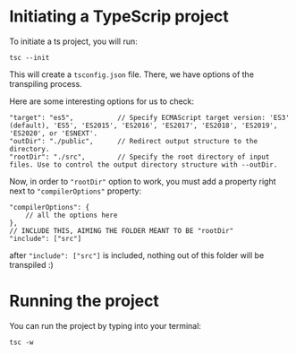 # Initiating a TypeScrip project

To initiate a ts project, you will run:

```tsc --init```

This will create a `tsconfig.json` file. There, we have options of the transpiling process.

Here are some interesting options for us to check:

```
"target": "es5",           // Specify ECMAScript target version: 'ES3' (default), 'ES5', 'ES2015', 'ES2016', 'ES2017', 'ES2018', 'ES2019', 'ES2020', or 'ESNEXT'.
"outDir": "./public",      // Redirect output structure to the directory.
"rootDir": "./src",        // Specify the root directory of input files. Use to control the output directory structure with --outDir.
```

Now, in order to `"rootDir"` option to work, you must add a property right next to `"compilerOptions"` property:

```
"compilerOptions": {
    // all the options here
},
// INCLUDE THIS, AIMING THE FOLDER MEANT TO BE "rootDir"
"include": ["src"]
```

after `"include": ["src"]` is included, nothing out of this folder will be transpiled :)

# Running the project

You can run the project by typing into your terminal:

```tsc -w```